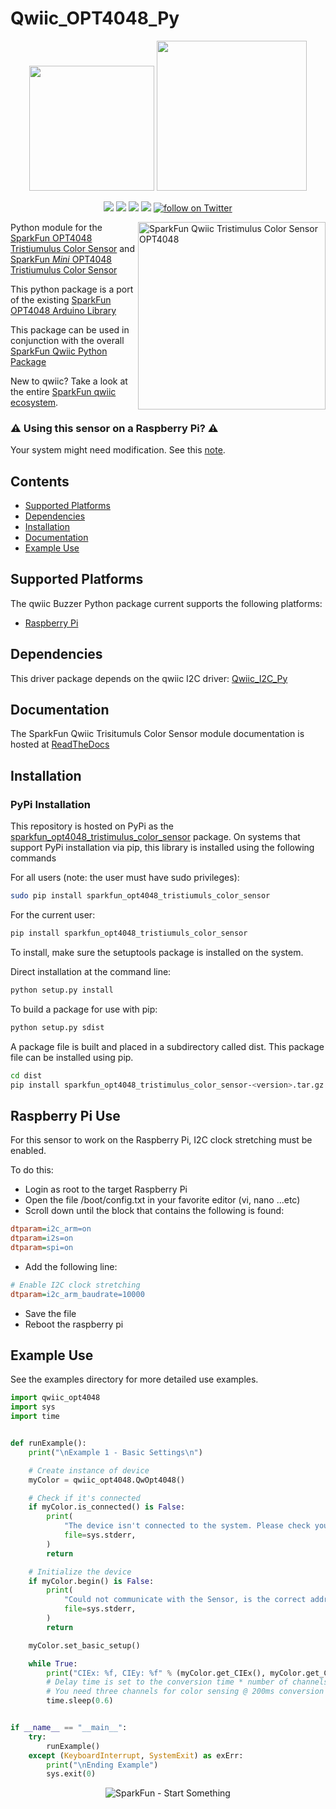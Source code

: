 Qwiic_OPT4048_Py
===============

<p align="center">
   <img src="https://cdn.sparkfun.com/assets/custom_pages/2/7/2/qwiic-logo-registered.jpg"  width=200>  
   <img src="https://www.python.org/static/community_logos/python-logo-master-v3-TM.png"  width=240>   
</p>
<p align="center">
	<a href="https://pypi.org/project/sparkfun_Qwiic_OPT4048_py/" alt="Package">
		<img src="https://img.shields.io/pypi/pyversions/sparkfun_opt4048_tristimulus_color_sensor.svg" /></a>
	<a href="https://github.com/sparkfun/Qwiic_OPT4048_Py/issues" alt="Issues">
		<img src="https://img.shields.io/github/issues/sparkfun/Qwiic_OPT4048_Py.svg" /></a>
	<a href="https://qwiic-opt4048-py.readthedocs.io/en/latest/" alt="Documentation">
		<img src="https://readthedocs.org/projects/sparkfun_Qwiic_OPT4048_py/badge/?version=latest&style=flat" /></a>
	<a href="https://github.com/sparkfun/Qwiic_OPT4048_Py/blob/master/LICENSE" alt="License">
		<img src="https://img.shields.io/badge/license-MIT-blue.svg" /></a>
	<a href="https://twitter.com/intent/follow?screen_name=sparkfun">
        	<img src="https://img.shields.io/twitter/follow/sparkfun.svg?style=social&logo=twitter"
           	 alt="follow on Twitter"></a>
	
</p>

<img src=""  align="right" width=300 alt="SparkFun Qwiic Tristimulus Color Sensor OPT4048">


Python module for the [SparkFun OPT4048 Tristiumulus Color Sensor](https://www.sparkfun.com/products/22638) and [SparkFun _Mini_ OPT4048 Tristiumulus Color Sensor](https://www.sparkfun.com/products/22639)

This python package is a port of the existing [SparkFun OPT4048 Arduino Library](https://github.com/sparkfun/SparkFun_Qwiic_Buzzer_Arduino_Library)

This package can be used in conjunction with the overall [SparkFun Qwiic Python Package](https://github.com/sparkfun/Qwiic_Py)

New to qwiic? Take a look at the entire [SparkFun qwiic ecosystem](https://www.sparkfun.com/qwiic).

### :warning: **Using this sensor on a Raspberry Pi**? :warning:
Your system might need modification. See this [note](#raspberry-pi-use).

## Contents

* [Supported Platforms](#supported-platforms)
* [Dependencies](#dependencies)
* [Installation](#installation)
* [Documentation](#documentation)
* [Example Use](#example-use)

Supported Platforms
--------------------
The qwiic Buzzer Python package current supports the following platforms:
* [Raspberry Pi](https://www.sparkfun.com/search/results?term=raspberry+pi)
<!---
* [NVidia Jetson Nano](https://www.sparkfun.com/products/15297)
* [Google Coral Development Board](https://www.sparkfun.com/products/15318)
-->

Dependencies 
--------------
This driver package depends on the qwiic I2C driver: 
[Qwiic_I2C_Py](https://github.com/sparkfun/Qwiic_I2C_Py)

Documentation
-------------
The SparkFun Qwiic Trisitumuls Color Sensor module documentation is hosted at [ReadTheDocs](https://sparkfun_Qwiic_OPT4048_py.readthedocs.io/en/latest/?)

Installation
---------------
### PyPi Installation

This repository is hosted on PyPi as the [sparkfun_opt4048_tristimulus_color_sensor](https://pypi.org/project/sparkfun_opt4048_tristimulus_color_sensor/) package. On systems that support PyPi installation via pip, this library is installed using the following commands

For all users (note: the user must have sudo privileges):
```sh
sudo pip install sparkfun_opt4048_tristiumuls_color_sensor
```
For the current user:

```sh
pip install sparkfun_opt4048_tristiumuls_color_sensor
```
To install, make sure the setuptools package is installed on the system.

Direct installation at the command line:
```sh
python setup.py install
```

To build a package for use with pip:
```sh
python setup.py sdist
 ```
A package file is built and placed in a subdirectory called dist. This package file can be installed using pip.
```sh
cd dist
pip install sparkfun_opt4048_tristimulus_color_sensor-<version>.tar.gz
```

Raspberry Pi Use
-------------------
For this sensor to work on the Raspberry Pi, I2C clock stretching must be enabled. 

To do this:
- Login as root to the target Raspberry Pi
- Open the file /boot/config.txt in your favorite editor (vi, nano ...etc)
- Scroll down until the block that contains the following is found:
```ini
dtparam=i2c_arm=on
dtparam=i2s=on
dtparam=spi=on
```
- Add the following line:
```ini
# Enable I2C clock stretching
dtparam=i2c_arm_baudrate=10000
```
- Save the file
- Reboot the raspberry pi

Example Use
 -------------
See the examples directory for more detailed use examples.

```python
import qwiic_opt4048 
import sys
import time


def runExample():
    print("\nExample 1 - Basic Settings\n")

    # Create instance of device
    myColor = qwiic_opt4048.QwOpt4048()

    # Check if it's connected
    if myColor.is_connected() is False:
        print(
            "The device isn't connected to the system. Please check your connection",
            file=sys.stderr,
        )
        return

    # Initialize the device
    if myColor.begin() is False:
        print(
            "Could not communicate with the Sensor, is the correct address selected?",
            file=sys.stderr,
        )
        return

    myColor.set_basic_setup()

    while True:
        print("CIEx: %f, CIEy: %f" % (myColor.get_CIEx(), myColor.get_CIEy()))
        # Delay time is set to the conversion time * number of channels
        # You need three channels for color sensing @ 200ms conversion time = 600ms.
        time.sleep(0.6)


if __name__ == "__main__":
    try:
        runExample()
    except (KeyboardInterrupt, SystemExit) as exErr:
        print("\nEnding Example")
        sys.exit(0)

```
<p align="center">
<img src="https://cdn.sparkfun.com/assets/custom_pages/3/3/4/dark-logo-red-flame.png" alt="SparkFun - Start Something">
</p>
